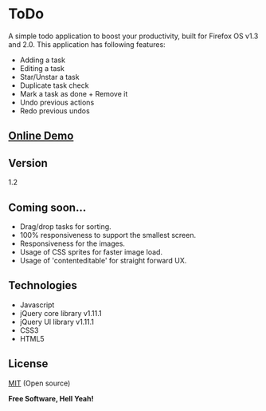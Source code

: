 ToDo
================

A simple todo application to boost your productivity, built for Firefox OS v1.3 and 2.0. This application has following features:

  - Adding a task
  - Editing a task
  - Star/Unstar a task
  - Duplicate task check
  - Mark a task as done + Remove it
  - Undo previous actions
  - Redo previous undos


[Online Demo]
----

Version
----

1.2

Coming soon...
----
    
  - Drag/drop tasks for sorting.
  - 100% responsiveness to support the smallest screen.
  - Responsiveness for the images.
  - Usage of CSS sprites for faster image load.
  - Usage of 'contenteditable' for straight forward UX.


Technologies
----
* Javascript
* jQuery core library v1.11.1
* jQuery UI library v1.11.1
* CSS3
* HTML5



License
----

[MIT] (Open source)


**Free Software, Hell Yeah!**

[Online Demo]:http://jsfiddle.net/rdesai/csTS7/292/show
[MIT]:http://opensource.org/licenses/MIT